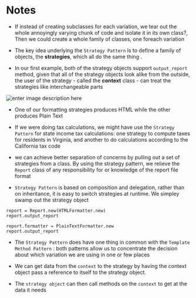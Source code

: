 # Notes

- If instead of creating subclasses for each variation, we tear out the whole annoyingly varying chunk of code and isolate it in its own class?, Then we could create a whole family of classes, one foreach variation

- The key idea underlying the `Strategy Pattern` is to define a family of objects, the **strategies**, which all do the same thing .

- In our first example, both of the strategy objects support `output_report` method, given that all of the strategy objects look alike from the outside, the user of the strategy - called the **context** class - can treat the strategies like interchangeable parts

![enter image description here](https://i.imgur.com/Tfqw37W.png)

- One of our formatting strategies produces HTML while the other produces Plain Text

- If we were doing tax calculations, we might have use the `Strategy Pattern` for state income tax calculations: one strategy to compute taxes for residents in Virginia, and another to do calculations according to the California tax code

- we can achieve better separation of concerns by pulling out a set of strategies from a class. By using the strategy pattern, we relieve the `Report` class of any responsibility for or knowledge of the report file format

- `Strategy Pattern` is based on composition and delegation, rather than on inheritance, it is easy to switch strategies at runtime. We simpley swamp out the strategy object

```
report = Report.new(HTMLFormatter.new)
report.output_report

report.formatter = PlainTextFormatter.new
report.output_report
```

- The `Strategy Pattern` does have one thing in common with the `Template Method Pattern` : both patterns allow us to concentrate the decision about which variation we are using in one or few places

- We can get data from the `context` to the strategy by having the context object pass a reference to itself to the strategy object.

- The `strategy object` can then call methods on the `context` to get at the data it needs
